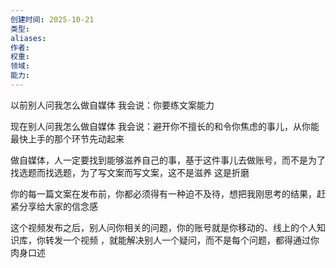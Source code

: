 ```yaml
---
创建时间: 2025-10-21
类型: 
aliases: 
作者: 
权重: 
领域: 
能力:
---
```


以前别人问我怎么做自媒体
我会说：你要练文案能力

现在别人问我怎么做自媒体
我会说：避开你不擅长的和令你焦虑的事儿，从你能最快上手的那个环节先动起来

做自媒体，人一定要找到能够滋养自己的事，基于这件事儿去做账号，而不是为了找选题而找选题，为了写文案而写文案，这不是滋养 这是折磨

你的每一篇文案在发布前，你都必须得有一种迫不及待，想把我刚思考的结果，赶紧分享给大家的信念感

这个视频发布之后，别人问你相关的问题，你的账号就是你移动的、线上的个人知识库，你转发一个视频 ，就能解决别人一个疑问，而不是每个问题，都得通过你肉身口述